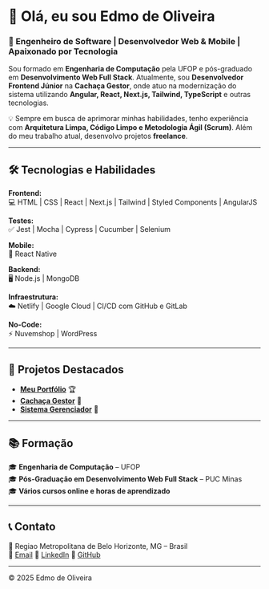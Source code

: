 # 👋 Olá, eu sou Edmo de Oliveira

### 🚀 Engenheiro de Software | Desenvolvedor Web & Mobile | Apaixonado por Tecnologia  

Sou formado em **Engenharia de Computação** pela UFOP e pós-graduado em **Desenvolvimento Web Full Stack**. Atualmente, sou **Desenvolvedor Frontend Júnior** na **Cachaça Gestor**, onde atuo na modernização do sistema utilizando **Angular, React, Next.js, Tailwind, TypeScript** e outras tecnologias.

💡 Sempre em busca de aprimorar minhas habilidades, tenho experiência com **Arquitetura Limpa, Código Limpo e Metodologia Ágil (Scrum)**. Além do meu trabalho atual, desenvolvo projetos **freelance**.

---

## 🛠️ Tecnologias e Habilidades  

**Frontend:**  
💻 HTML | CSS | React | Next.js | Tailwind | Styled Components | AngularJS  

**Testes:**  
✅ Jest | Mocha | Cypress | Cucumber | Selenium  

**Mobile:**  
📱 React Native  

**Backend:**  
🖥️ Node.js | MongoDB 

**Infraestrutura:**  
☁️ Netlify | Google Cloud | CI/CD com GitHub e GitLab  

**No-Code:**  
⚡ Nuvemshop | WordPress  

---

## 📌 Projetos Destacados  

- **[Meu Portfólio](https://github.com/edmooliveira29/portfolio)** 🏆  
- **[Cachaça Gestor](https://cachacagestor.com.br)** 🚀  
- **[Sistema Gerenciador](https://github.com/edmooliveira29/sistema-gerenciador)** 🔧  

---

## 📚 Formação  

🎓 **Engenharia de Computação** – UFOP  
🎓 **Pós-Graduação em Desenvolvimento Web Full Stack** – PUC Minas  
🎓 **Vários cursos online e horas de aprendizado**   

---

## 📞 Contato  

📍 Regiao Metropolitana de Belo Horizonte, MG – Brasil  
📧 [Email](mailto:edmooliveira29@gmail.com)
🔗 [LinkedIn](https://www.linkedin.com/in/edmo-oliveira-developer/)
🐙 [GitHub](https://github.com/edmooliveira29)  

---

© 2025 Edmo de Oliveira  
